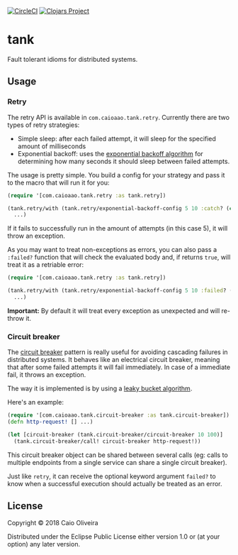 [![CircleCI](https://circleci.com/gh/caioaao/tank/tree/master.svg?style=svg)](https://circleci.com/gh/caioaao/tank/tree/master) [![Clojars Project](https://img.shields.io/clojars/v/com.caioaao/tank.svg)](https://clojars.org/com.caioaao/tank)

# tank

Fault tolerant idioms for distributed systems.

## Usage

### Retry

The retry API is available in `com.caioaao.tank.retry`. Currently there are two types of retry strategies:

- Simple sleep: after each failed attempt, it will sleep for the specified amount of milliseconds
- Exponential backoff: uses the [exponential backoff algorithm](https://en.wikipedia.org/wiki/Exponential_backoff) for determining how many seconds it should sleep between failed attempts.

The usage is pretty simple. You build a config for your strategy and pass it to the macro that will run it for you:

```clojure
(require '[com.caioaao.tank.retry :as tank.retry])

(tank.retry/with (tank.retry/exponential-backoff-config 5 10 :catch? (constantly true))
  ...)
```

If it fails to successfully run in the amount of attempts (in this case 5), it will throw an exception.

As you may want to treat non-exceptions as errors, you can also pass a `:failed?` function that will check the evaluated body and, if returns `true`, will treat it as a retriable error:

```clojure
(require '[com.caioaao.tank.retry :as tank.retry])

(tank.retry/with (tank.retry/exponential-backoff-config 5 10 :failed? (partial contains? :error))
  ...)
```

__Important:__ By default it will treat every exception as unexpected and will re-throw it.


### Circuit breaker

The [circuit breaker](https://martinfowler.com/bliki/CircuitBreaker.html) pattern is really useful for avoiding cascading failures in distributed systems. It behaves like an electrical circuit breaker, meaning that after some failed attempts it will fail immediately. In case of a immediate fail, it throws an exception.

The way it is implemented is by using a [leaky bucket algorithm](https://en.wikipedia.org/wiki/Leaky_bucket).

Here's an example:

```clojure
(require '[com.caioaao.tank.circuit-breaker :as tank.circuit-breaker])
(defn http-request! [] ...)

(let [circuit-breaker (tank.circuit-breaker/circuit-breaker 10 100)]
  (tank.circuit-breaker/call! circuit-breaker http-request!))
```

This circuit breaker object can be shared between several calls (eg: calls to multiple endpoints from a single service can share a single circuit breaker).

Just like `retry`, it can receive the optional keyword argument `failed?` to know when a successful execution should actually be treated as an error.

## License

Copyright © 2018 Caio Oliveira

Distributed under the Eclipse Public License either version 1.0 or (at
your option) any later version.
